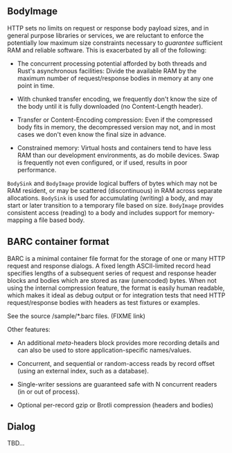 ## BodyImage

HTTP sets no limits on request or response body payload sizes, and in
general purpose libraries or services, we are reluctant to enforce the
potentially low maximum size constraints necessary to *guarantee*
sufficient RAM and reliable software. This is exacerbated by all of the
following:

* The concurrent processing potential afforded by both threads and Rust's
  asynchronous facilities: Divide the available RAM by the maximum number
  of request/response bodies in memory at any one point in time.

* With chunked transfer encoding, we frequently don't know the size of the
  body until it is fully downloaded (no Content-Length header).

* Transfer or Content-Encoding compression: Even if the compressed body
  fits in memory, the decompressed version may not, and in most cases we
  don't even know the final size in advance.

* Constrained memory: Virtual hosts and containers tend to have less RAM
  than our development environments, as do mobile devices. Swap is
  frequently not even configured, or if used, results in poor performance.

`BodySink` and `BodyImage` provide logical buffers of bytes which may
not be RAM resident, or may be scattered (discontinuous) in RAM across
separate allocations. `BodySink` is used for accumulating (writing) a
body, and may start or later transition to a temporary file based on
size. `BodyImage` provides consistent access (reading) to a body and
includes support for memory-mapping a file based body.

## BARC container format

BARC is a minimal container file format for the storage of one or many
HTTP request and response dialogs. A fixed length ASCII-limited record
head specifies lengths of a subsequent series of request and response
header blocks and bodies which are stored as raw (unencoded)
bytes. When not using the internal compression feature, the format is
easily human readable, which makes it ideal as debug output or for
integration tests that need HTTP request/response bodies with headers
as test fixtures or examples.

See the source /sample/*.barc files. (FIXME link)

Other features:

* An additional *meta*-headers block provides more recording details
  and can also be used to store application-specific names/values.

* Concurrent, and sequential or random-access reads by record offset
  (using an external index, such as a database).

* Single-writer sessions are guaranteed safe with N concurrent readers
  (in or out of process).

* Optional per-record gzip or Brotli compression (headers and bodies)

## Dialog

TBD...
